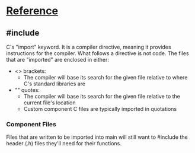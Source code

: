 # [Reference](https://www.techonthenet.com/c_language/directives/index.php)

## \#include
C's "import" keyword.  It is a compiler directive, meaning it provides instructions for the compiler.  What follows a directive is not code.  The files that are "imported" are enclosed in either:
- <> brackets:
    - The compiler will base its search for the given file relative to where C's standard libraries are
- "" quotes:
    - The compiler will base its search for the given file relative to the current file's location
    - Custom component C files are typically imported in quotations

### Component Files
Files that are written to be imported into main will still want to #include the header (.h) files they'll need for their functions.